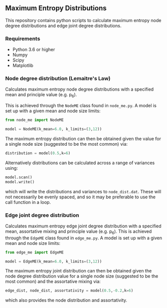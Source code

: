 ## Maximum Entropy Distributions

This repository contains python scripts to calculate maximum entropy
node degree distributions and edge joint degree distributions.

### Requirements
* Python 3.6 or higher
* Numpy 
* Scipy
* Matplotlib

### Node degree distribution (Lemaitre's Law)
Calculates maximum entropy node degree distributions
with a specified mean and principle value (e.g. p<sub>6</sub>).

This is achieved through the ```NodeME``` class found in ```node_me.py```.
A model is set up with a given mean and node size limits:
```python
from node_me import NodeME

model = NodeME(k_mean=6.0, k_limits=(3,12))
```
The maximum entropy distribution can then be obtained given the value 
for a single node size (suggested to be the most common) via:
```python
distribution = model(0.5,k=6)
```
Alternatively distributions can be calculated across a range of 
variances using:
```python
model.scan()
model.write()
```
which will write the distributions and variances to ```node_dist.dat```.
These will not necessarily be evenly spaced, and so it may be preferable
to use the call function in a loop.

### Edge joint degree distribution

Calculates maximum entropy edge joint degree distribution
with a specified mean, assortative mixing and principle value (e.g. p<sub>6</sub>).
This is achieved through the ```EdgeME``` class found in ```edge_me.py```.
A model is set up with a given mean and node size limits:
```python
from edge_me import EdgeME

model = EdgeME(k_mean=6.0, k_limits=(3,12))
```
The maximum entropy joint distribution can then be obtained given the node degree distribution value 
for a single node size (suggested to be the most common) and the assortative mixing via:
```python
edge_dist, node_dist, assortativity = model(0.5,-0.2,k=6)
```
which also provides the node distribution and assortativity.


